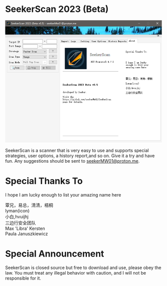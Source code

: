 # SeekerScan 2023 (Beta) 


<div align="center">
  <img src="https://github.com/seekerMw02/SeekerScan/blob/img-storage/x1.png">
</div>

SeekerScan is a scanner that is very easy to use and supports special strategies, user options, a history report,and so on. Give it a try and have fun. Any suggestions should be sent to seekerMW01@proton.me.  


# Special Thanks To  

I hope I am lucky enough to list your amazing name here

覃兄，易总，清清，梧桐  
lyman(icon)  
小白,hvuijhj  
三边行安全团队  
Max 'Libra' Kersten  
Paula Januszkiewicz  

# Special Announcement

SeekerScan is closed source but free to download and use, please obey the law. You must treat any illegal behavior with caution, and I will not be responsible for it.
